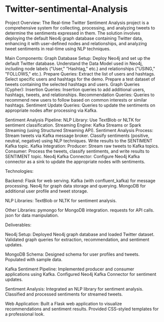 # Twitter-sentimental-Analysis
Project Overview:
The Real-time Twitter Sentiment Analysis project is a comprehensive system for collecting, processing, and analyzing tweets to determine the sentiments expressed in them. The solution involves deploying the default Neo4j graph database containing Twitter data, enhancing it with user-defined nodes and relationships, and analyzing tweet sentiments in real-time using NLP techniques.

Main Components:
Graph Database Setup:
Deploy Neo4j and set up the default Twitter database.
Understand the Data Model used in Neo4j, including node labels ("User," "Hashtag," etc.) and relationships ("USING," "FOLLOWS," etc.).
Prepare Queries:
Extract the list of users and hashtags.
Select specific users and hashtags for the demo.
Prepare a test dataset of tweets containing the selected hashtags and users.
Graph Queries (Cypher):
Insertion Queries:
Insertion queries to add additional users, hashtags, tweets, and relationships.
Recommendation Queries:
Queries to recommend new users to follow based on common interests or similar hashtags.
Sentiment Update Queries:
Queries to update the sentiments on appropriate nodes after processing via Kafka.

Sentiment Analysis Pipeline:
NLP Library: Use TextBlob or NLTK for sentiment classification.
Streaming Engine:
Kafka Streams or Spark Streaming (using Structured Streaming API).
Sentiment Analysis Process:
Stream tweets via Kafka message broker.
Classify sentiments (positive, neutral, negative) using NLP techniques.
Write results to the SENTIMENT Kafka topic.
Kafka Integration:
Producer: Stream raw tweets to Kafka topics.
Consumer: Process the tweets, classify sentiments, and write results to SENTIMENT topic.
Neo4j Kafka Connector:
Configure Neo4j Kafka connector as a sink to update the appropriate nodes with sentiments.

Technologies:

Backend:
Flask for web serving.
Kafka (with confluent_kafka) for message processing.
Neo4j for graph data storage and querying.
MongoDB for additional user profile and tweet storage.

NLP Libraries:
TextBlob or NLTK for sentiment analysis.

Other Libraries:
pymongo for MongoDB integration.
requests for API calls.
json for data manipulation.

Deliverables:

Neo4j Setup:
Deployed Neo4j graph database and loaded Twitter dataset.
Validated graph queries for extraction, recommendation, and sentiment updates.

MongoDB Schema:
Designed schema for user profiles and tweets.
Populated with sample data.

Kafka Sentiment Pipeline:
Implemented producer and consumer applications using Kafka.
Configured Neo4j Kafka Connector for sentiment updates.

Sentiment Analysis:
Integrated an NLP library for sentiment analysis.
Classified and processed sentiments for streamed tweets.

Web Application:
Built a Flask web application to visualize recommendations and sentiment results.
Provided CSS-styled templates for a professional look.
